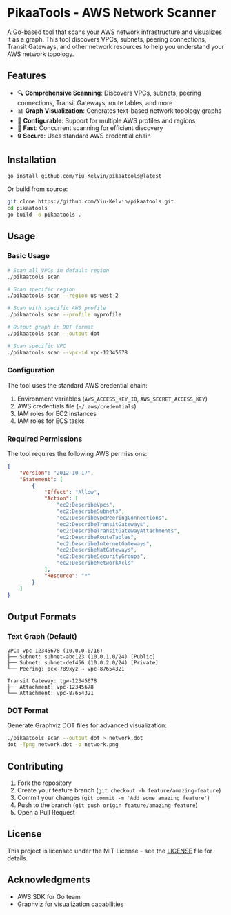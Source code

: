# PikaaTools - AWS Network Scanner

A Go-based tool that scans your AWS network infrastructure and visualizes it as a graph. This tool discovers VPCs, subnets, peering connections, Transit Gateways, and other network resources to help you understand your AWS network topology.

## Features

- 🔍 **Comprehensive Scanning**: Discovers VPCs, subnets, peering connections, Transit Gateways, route tables, and more
- 📊 **Graph Visualization**: Generates text-based network topology graphs
- 🔧 **Configurable**: Support for multiple AWS profiles and regions
- 🚀 **Fast**: Concurrent scanning for efficient discovery
- 🔒 **Secure**: Uses standard AWS credential chain

## Installation

```bash
go install github.com/Yiu-Kelvin/pikaatools@latest
```

Or build from source:

```bash
git clone https://github.com/Yiu-Kelvin/pikaatools.git
cd pikaatools
go build -o pikaatools .
```

## Usage

### Basic Usage

```bash
# Scan all VPCs in default region
./pikaatools scan

# Scan specific region
./pikaatools scan --region us-west-2

# Scan with specific AWS profile
./pikaatools scan --profile myprofile

# Output graph in DOT format
./pikaatools scan --output dot

# Scan specific VPC
./pikaatools scan --vpc-id vpc-12345678
```

### Configuration

The tool uses the standard AWS credential chain:
1. Environment variables (`AWS_ACCESS_KEY_ID`, `AWS_SECRET_ACCESS_KEY`)
2. AWS credentials file (`~/.aws/credentials`)
3. IAM roles for EC2 instances
4. IAM roles for ECS tasks

### Required Permissions

The tool requires the following AWS permissions:

```json
{
    "Version": "2012-10-17",
    "Statement": [
        {
            "Effect": "Allow",
            "Action": [
                "ec2:DescribeVpcs",
                "ec2:DescribeSubnets",
                "ec2:DescribeVpcPeeringConnections",
                "ec2:DescribeTransitGateways",
                "ec2:DescribeTransitGatewayAttachments",
                "ec2:DescribeRouteTables",
                "ec2:DescribeInternetGateways",
                "ec2:DescribeNatGateways",
                "ec2:DescribeSecurityGroups",
                "ec2:DescribeNetworkAcls"
            ],
            "Resource": "*"
        }
    ]
}
```

## Output Formats

### Text Graph (Default)
```
VPC: vpc-12345678 (10.0.0.0/16)
├── Subnet: subnet-abc123 (10.0.1.0/24) [Public]
├── Subnet: subnet-def456 (10.0.2.0/24) [Private]
└── Peering: pcx-789xyz → vpc-87654321

Transit Gateway: tgw-12345678
├── Attachment: vpc-12345678
└── Attachment: vpc-87654321
```

### DOT Format
Generate Graphviz DOT files for advanced visualization:

```bash
./pikaatools scan --output dot > network.dot
dot -Tpng network.dot -o network.png
```

## Contributing

1. Fork the repository
2. Create your feature branch (`git checkout -b feature/amazing-feature`)
3. Commit your changes (`git commit -m 'Add some amazing feature'`)
4. Push to the branch (`git push origin feature/amazing-feature`)
5. Open a Pull Request

## License

This project is licensed under the MIT License - see the [LICENSE](LICENSE) file for details.

## Acknowledgments

- AWS SDK for Go team
- Graphviz for visualization capabilities
